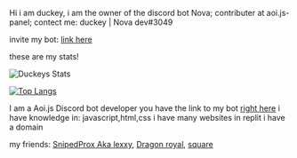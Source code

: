 Hi i am duckey,
i am the owner of the discord bot Nova;
contributer at aoi.js-panel;
contect me: duckey | Nova dev#3049

invite my bot: [link here](https://dashboard.nova-bot.tk)



these are my stats!



![Duckeys Stats](https://github-readme-stats.vercel.app/api?username=duckytutorials&show_icons=true&theme=dark)

[![Top Langs](https://github-readme-stats.vercel.app/api/top-langs/?username=duckytutorials&langs_count=8&theme=dark)](https://dashboard.nova-bot.tk)


I am a Aoi.js Discord bot developer you have the link to my bot [right here](https://dashboard.nova-bot.tk)
i have knowledge in: javascript,html,css
i have many websites in replit i have a domain

my friends:
[SnipedProx Aka lexxy](https://github.com/Snipedprox),
[Dragon royal](https://github.com/dragonRoyal),
[square](https://dashboard.nova-bot.tk)
